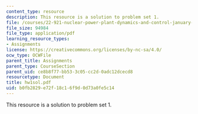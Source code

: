 ```yaml
---
content_type: resource
description: This resource is a solution to problem set 1.
file: /courses/22-921-nuclear-power-plant-dynamics-and-control-january-iap-2006/b0fb2829e72f18c16f9d0d73a0fe5c14_hw1sol.pdf
file_size: 94984
file_type: application/pdf
learning_resource_types:
- Assignments
license: https://creativecommons.org/licenses/by-nc-sa/4.0/
ocw_type: OCWFile
parent_title: Assignments
parent_type: CourseSection
parent_uid: ce8b8f77-bb53-3c05-cc2d-0adc12dcecd8
resourcetype: Document
title: hw1sol.pdf
uid: b0fb2829-e72f-18c1-6f9d-0d73a0fe5c14
---
```

This resource is a solution to problem set 1.